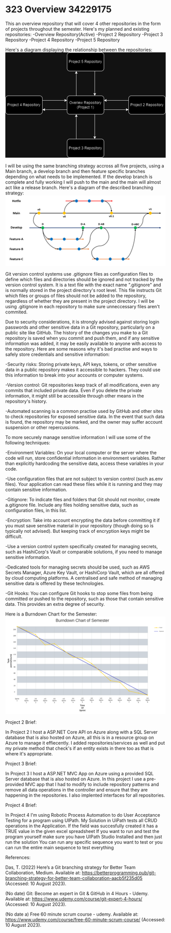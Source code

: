 # 323 Overview 34229175


This an overview repository that will cover 4 other repositories in the form of projects throughout the semester.
Here's my planned and existing repositories:
-Overview Repository(Active)
-Project 2 Repository
-Project 3 Repository
-Project 4 Repository
-Project 5 Repository


Here's a diagram displaying the relationship between the repositories:
![Alt text](RepositoryDiagram.drawio.png)


I will be using the same branching strategy accross all five projects, using a Main branch, a develop branch and then feature specific branches depending on what needs to be implemented. If the develop branch is complete and fully working I will push to the main and the main will almost act like a release branch. Here's a diagram of the described branching strategy:
![Alt text](RepositoryBranchingStrategy.png)


Git version control systems use .gitignore files as configuration files to define which files and directories should be ignored and not tracked by the version control system. It is a text file with the exact name ".gitignore" and is normally stored in the project directory's root level. This file instructs Git which files or groups of files should not be added to the repository, regardless of whether they are present in the project directory. I will be using .gitignore in each repository to make sure unneccessary files aren't commited.


Due to security considerations, it is strongly advised against storing login passwords and other sensitive data in a Git repository, particularly on a public site like GitHub. The history of the changes you make to a Git repository is saved when you commit and push them, and if any sensitive information was added, it may be easily available to anyone with access to the repository. Here are some reasons why it's bad practise and ways to safely store credentials and sensitive information:

-Security risks: Storing private keys, API keys, tokens, or other sensitive data in a public repository makes it accessible to hackers. They could use this information to break into your accounts or computer systems.

-Version control: Git repositories keep track of all modifications, even any commits that included private data. Even if you delete the private information, it might still be accessible through other means in the repository's history.

-Automated scanning is a common practise used by GitHub and other sites to check repositories for exposed sensitive data. In the event that such data is found, the repository may be marked, and the owner may suffer account suspension or other repercussions.

To more securely manage sensitive information I will use some of the following techniques:

-Environment Variables: On your local computer or the server where the code will run, store confidential information in environment variables. Rather than explicitly hardcoding the sensitive data, access these variables in your code.

-Use configuration files that are not subject to version control (such as.env files). Your application can read these files while it is running and they may contain sensitive information.

-Gitignore: To indicate files and folders that Git should not monitor, create a.gitignore file. Include any files holding sensitive data, such as configuration files, in this list.

-Encryption: Take into account encrypting the data before committing it if you must save sensitive material in your repository (though doing so is typically not advised). But keeping track of encryption keys might be difficult.

-Use a version control system specifically created for managing secrets, such as HashiCorp's Vault or comparable solutions, if you need to manage sensitive information.

-Dedicated tools for managing secrets should be used, such as AWS Secrets Manager, Azure Key Vault, or HashiCorp Vault, which are all offered by cloud computing platforms. A centralised and safe method of managing sensitive data is offered by these technologies.

-Git Hooks: You can configure Git hooks to stop some files from being committed or pushed to the repository, such as those that contain sensitive data. This provides an extra degree of security.


Here is a Burndown Chart for the Semester:
![Alt text](<Burndown Chart for Semester-1.png>)

Project 2 Brief:

In Project 2 I host a ASP.NET Core API on Azure along with a SQL Server database that is also hosted on Azure, all this is in a resource group on Azure to manage it effiecently. I added repositories/services as well and put my private method that check's if an entity exists in there too as that is where it's appropriate.

Project 3 Brief:

In Project 3 I host a ASP.NET MVC App on Azure using a provided SQL Server database that is also hosted on Azure. In this project I use a pre-provided MVC app that I had to modify to include repository patterns and remove all data operations in the controller and ensure that they are happening in the repositories. I also implented interfaces for all repositories.

Project 4 Brief:

In Project 4 I'm using Robotic Process Automation to do User Acceptance Testing for a program using UIPath.
My Solution in UiPath tests all CRUD operations in the Application.
If the field was succesfully created it has a TRUE value in the given excel spreadsheet
If you want to run and test the program yourself make sure you have UIPath Studio Installed and then just run the solution 
You can run any specific sequence you want to test or you can run the entire main sequence to test everything

References:

Das, T. (2022) Here’s a Git branching strategy for Better Team Collaboration, Medium. Available at: https://betterprogramming.pub/git-branching-strategy-for-better-team-collaboration-aacb5f235d05 (Accessed: 10 August 2023).

(No date) Git: Become an expert in Git &amp; GitHub in 4 Hours - Udemy. Available at: https://www.udemy.com/course/git-expert-4-hours/ (Accessed: 10 August 2023). 

(No date a) Free 60 minute scrum course - udemy. Available at: https://www.udemy.com/course/free-60-minute-scrum-course/ (Accessed: 10 August 2023). 
